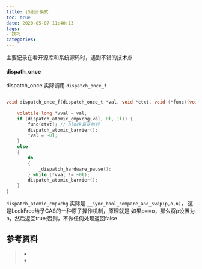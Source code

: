 ```yaml
---
title: jS设计模式
toc: true
date: 2020-05-07 11:40:13
tags:
- 技巧
categories:
---
```


主要记录在看开源库和系统源码时，遇到不错的技术点

#### dispath_once

dispatch_once 实际调用 ```dispatch_once_f``` 

```c

void dispatch_once_f(dispatch_once_t *val, void *ctxt, void (*func)(void *)){
    
    volatile long *vval = val;
    if (dispatch_atomic_cmpxchg(val, 0l, 1l)) {
        func(ctxt); // block真正执行
        dispatch_atomic_barrier();
        *val = ~0l;
    } 
    else 
    {
        do
        {
            _dispatch_hardware_pause();
        } while (*vval != ~0l);
        dispatch_atomic_barrier();
    }
}


```

```dispatch_atomic_cmpxchg``` 实际是 ```__sync_bool_compare_and_swap(p,o,n)```， 这是LockFree给予CAS的一种原子操作机制，原理就是 如果p==o，那么将p设置为n，然后返回true;否则，不做任何处理返回false



## 参考资料
> - []()
> - []()
